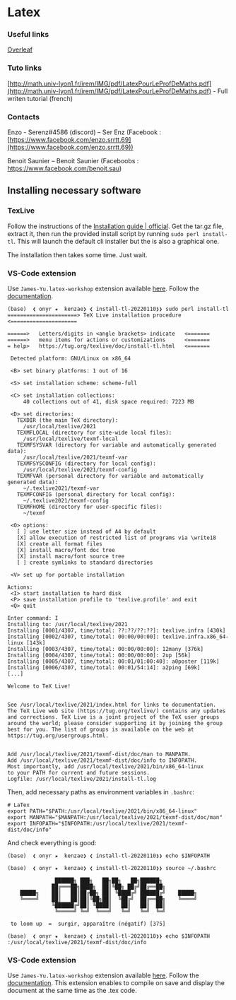 # Latex

### Useful links

[Overleaf](https://www.overleaf.com/)

### Tuto links

[http://math.univ-lyon1.fr/irem/IMG/pdf/LatexPourLeProfDeMaths.pdf](http://math.univ-lyon1.fr/irem/IMG/pdf/LatexPourLeProfDeMaths.pdf) - Full writen tutorial (french)

### Contacts

Enzo - Serenz#4586 (discord) – Ser Enz (Facebook :
[https://www.facebook.com/enzo.srrtt.69](https://www.facebook.com/enzo.srrtt.69))

Benoit Saunier – Benoit Saunier  (Faceboobs :
https://www.facebook.com/benoit.sau)

## Installing necessary software

### TexLive

Follow the instructions of the [Installation guide | official](https://www.tug.org/texlive/acquire-netinstall.html). Get the tar.gz file, extract it, then run the provided install script by running `sudo perl install-tl`. This will launch the default cli installer but the is also a graphical one.

The installation then takes some time. Just wait.

### VS-Code extension

Use `James-Yu.latex-workshop` extension available [here](https://marketplace.visualstudio.com/items?itemName=James-Yu.latex-workshop). Follow the [documentation](https://github.com/James-Yu/LaTeX-Workshop/wiki).

```shell
(base)  ❮ onyr ★  kenzae❯ ❮ install-tl-20220110❯❯ sudo perl install-tl 
======================> TeX Live installation procedure <=====================

======>   Letters/digits in <angle brackets> indicate   <=======
======>   menu items for actions or customizations      <=======
= help>   https://tug.org/texlive/doc/install-tl.html   <=======

 Detected platform: GNU/Linux on x86_64
 
 <B> set binary platforms: 1 out of 16

 <S> set installation scheme: scheme-full

 <C> set installation collections:
     40 collections out of 41, disk space required: 7223 MB

 <D> set directories:
   TEXDIR (the main TeX directory):
     /usr/local/texlive/2021
   TEXMFLOCAL (directory for site-wide local files):
     /usr/local/texlive/texmf-local
   TEXMFSYSVAR (directory for variable and automatically generated data):
     /usr/local/texlive/2021/texmf-var
   TEXMFSYSCONFIG (directory for local config):
     /usr/local/texlive/2021/texmf-config
   TEXMFVAR (personal directory for variable and automatically generated data):
     ~/.texlive2021/texmf-var
   TEXMFCONFIG (personal directory for local config):
     ~/.texlive2021/texmf-config
   TEXMFHOME (directory for user-specific files):
     ~/texmf

 <O> options:
   [ ] use letter size instead of A4 by default
   [X] allow execution of restricted list of programs via \write18
   [X] create all format files
   [X] install macro/font doc tree
   [X] install macro/font source tree
   [ ] create symlinks to standard directories

 <V> set up for portable installation

Actions:
 <I> start installation to hard disk
 <P> save installation profile to 'texlive.profile' and exit
 <Q> quit

Enter command: I
Installing to: /usr/local/texlive/2021
Installing [0001/4307, time/total: ??:??/??:??]: texlive.infra [430k]
Installing [0002/4307, time/total: 00:00/00:00]: texlive.infra.x86_64-linux [143k]
Installing [0003/4307, time/total: 00:00/00:00]: 12many [376k]
Installing [0004/4307, time/total: 00:00/00:00]: 2up [56k]
Installing [0005/4307, time/total: 00:01/01:00:40]: a0poster [119k]
Installing [0006/4307, time/total: 00:01/54:14]: a2ping [69k]
[...]

Welcome to TeX Live!


See /usr/local/texlive/2021/index.html for links to documentation.
The TeX Live web site (https://tug.org/texlive/) contains any updates and corrections. TeX Live is a joint project of the TeX user groups around the world; please consider supporting it by joining the group best for you. The list of groups is available on the web at https://tug.org/usergroups.html.


Add /usr/local/texlive/2021/texmf-dist/doc/man to MANPATH.
Add /usr/local/texlive/2021/texmf-dist/doc/info to INFOPATH.
Most importantly, add /usr/local/texlive/2021/bin/x86_64-linux
to your PATH for current and future sessions.
Logfile: /usr/local/texlive/2021/install-tl.log

```

Then, add necessary paths as environment variables in `.bashrc`:

```plaintext
# LaTex
export PATH="$PATH:/usr/local/texlive/2021/bin/x86_64-linux"
export MANPATH="$MANPATH:/usr/local/texlive/2021/texmf-dist/doc/man"
export INFOPATH="$INFOPATH:/usr/local/texlive/2021/texmf-dist/doc/info"
```

And check everything is good:

```shell
(base)  ❮ onyr ★  kenzae❯ ❮ install-tl-20220110❯❯ echo $INFOPATH

(base)  ❮ onyr ★  kenzae❯ ❮ install-tl-20220110❯❯ source ~/.bashrc 

               ██████╗ ███╗   ██╗██╗   ██╗██████╗   
              ██╔═══██╗████╗  ██║╚██╗ ██╔╝██╔══██╗  
    █████╗    ██║   ██║██╔██╗ ██║ ╚████╔╝ ██████╔╝    █████╗
    ╚════╝    ██║   ██║██║╚██╗██║  ╚██╔╝  ██╔══██╗    ╚════╝
              ╚██████╔╝██║ ╚████║   ██║   ██║  ██║  
               ╚═════╝ ╚═╝  ╚═══╝   ╚═╝   ╚═╝  ╚═╝  
                                                  
 to loom up  =  surgir, apparaître (négatif) [375] 

(base)  ❮ onyr ★  kenzae❯ ❮ install-tl-20220110❯❯ echo $INFOPATH
:/usr/local/texlive/2021/texmf-dist/doc/info

```

### VS-Code extension

Use `James-Yu.latex-workshop` extension available [here](https://marketplace.visualstudio.com/items?itemName=James-Yu.latex-workshop). Follow the [documentation](https://github.com/James-Yu/LaTeX-Workshop/wiki). This extension enables to compile on save and display the document at the same time as the .tex code.
